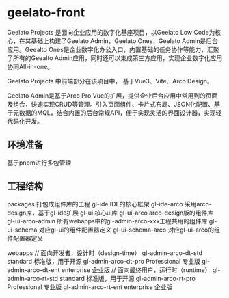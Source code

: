 # geelato-front

Geelato Projects 是面向企业应用的数字化基座项目，以Geelato Low Code为核心，在其基础上构建了Geelato Admin、Geelato Ones，Geelato Admin是后台应用。Geealto Ones是企业数字化办公入口，内置基础的任务协作等能力，汇聚了所有的Geealto Admin应用，同时还可以集成第三方应用，实现企业数字化应用协同All-in-one。


Geelato Projects 中前端部分在该项目中， 基于Vue3、Vite、Arco Design。

Geelato Admin是基于Arco Pro Vue的扩展，提供企业后台应用中常用到的页面及组合，快速实现CRUD等管理。引入页面组件、卡片式布局、JSON化配置、基于元数据的MQL，结合内置的后台常规API，便于实现灵活的界面设计器，实现轻代码化开发。


## 环境准备
基于pnpm进行多包管理

## 工程结构

packages                               打包成组件库的工程
  gl-ide                                 IDE的核心框架
  gl-ide-arco                        采用arco-design库，基于gl-ide扩展
  gl-ui                                   核心ui库
  gl-ui-arco                          arco-design版的组件库
  gl-ui-arco-admin              所有webapps中的gl-admin-arco-xxx工程共用的组件库
  gl-ui-schema                    对应gl-ui的组件配置器定义
  gl-ui-schema-arco           对应gl-ui-arco的组件配置器定义

webapps
  //  面向开发者，设计时（design-time）
  gl-admin-arco-dt-std       standard 标准版，用于开源
  gl-admin-arco-dt-pro      Professional 专业版
  gl-admin-arco-dt-ent      enterprise 企业版
  // 面向最终用户，运行时（runtime）
  gl-admin-arco-rt-std       standard 标准版，用于开源
  gl-admin-arco-rt-pro      Professional 专业版
  gl-admin-arco-rt-ent       enterprise 企业版

